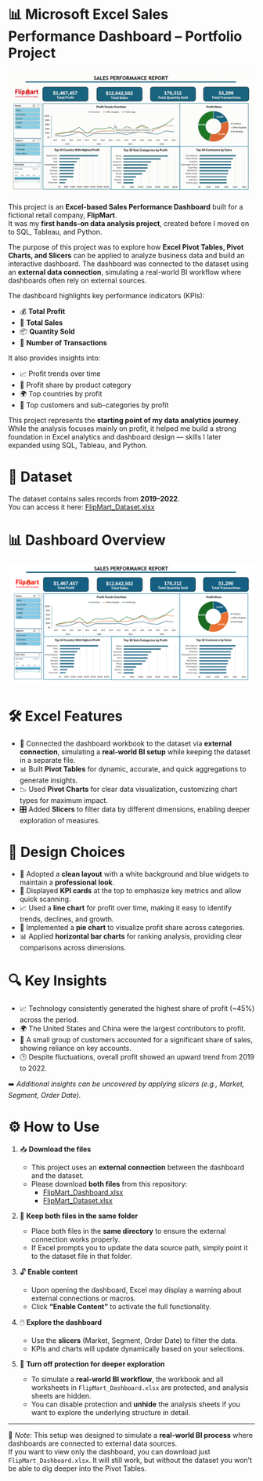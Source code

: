 # 📊 **Microsoft Excel Sales Performance Dashboard – Portfolio Project**

![alt text](<resources/Dashboard Demo.gif>)

This project is an **Excel-based Sales Performance Dashboard** built for a fictional retail company, **FlipMart**.  
It was my **first hands-on data analysis project**, created before I moved on to SQL, Tableau, and Python.  

The purpose of this project was to explore how **Excel Pivot Tables, Pivot Charts, and Slicers** can be applied to analyze business data and build an interactive dashboard. The dashboard was connected to the dataset using an **external data connection**, simulating a real-world BI workflow where dashboards often rely on external sources.  

The dashboard highlights key performance indicators (KPIs):  
- 💰 **Total Profit**  
- 🛒 **Total Sales**  
- 📦 **Quantity Sold**  
- 📑 **Number of Transactions**  

It also provides insights into:  
- 📈 Profit trends over time  
- 🥧 Profit share by product category  
- 🌍 Top countries by profit  
- 👥 Top customers and sub-categories by profit  

This project represents the **starting point of my data analytics journey**. While the analysis focuses mainly on profit, it helped me build a strong foundation in Excel analytics and dashboard design — skills I later expanded using SQL, Tableau, and Python.  

# 📂 **Dataset**

The dataset contains sales records from **2019–2022**.  
You can access it here: [FlipMart_Dataset.xlsx](https://github.com/HartoniAgungPermana/excel-sales-dashboard/blob/main/FlipMart_Dataset.xlsx)

# 📊 **Dashboard Overview**

![alt text](<resources/Dashboard Overview.png>)

# 🛠️ **Excel Features**

- 🔗 Connected the dashboard workbook to the dataset via **external connection**, simulating a **real-world BI setup** while keeping the dataset in a separate file.  
- 📊 Built **Pivot Tables** for dynamic, accurate, and quick aggregations to generate insights.  
- 📉 Used **Pivot Charts** for clear data visualization, customizing chart types for maximum impact.  
- 🎛️ Added **Slicers** to filter data by different dimensions, enabling deeper exploration of measures. 

# 🎨 **Design Choices**

- 🧼 Adopted a **clean layout** with a white background and blue widgets to maintain a **professional look**.  
- 🪪 Displayed **KPI cards** at the top to emphasize key metrics and allow quick scanning.  
- 📈 Used a **line chart** for profit over time, making it easy to identify trends, declines, and growth.  
- 🥧 Implemented a **pie chart** to visualize profit share across categories.  
- 📊 Applied **horizontal bar charts** for ranking analysis, providing clear comparisons across dimensions.  

# 🔍 **Key Insights**

- 📈 Technology consistently generated the highest share of profit (~45%) across the period.  
- 🌍 The United States and China were the largest contributors to profit.  
- 👥 A small group of customers accounted for a significant share of sales, showing reliance on key accounts.  
- 🕒 Despite fluctuations, overall profit showed an upward trend from 2019 to 2022.  

➡️ *Additional insights can be uncovered by applying slicers (e.g., Market, Segment, Order Date).*  

# ⚙️ **How to Use**

1. 📥 **Download the files**  
   - This project uses an **external connection** between the dashboard and the dataset.  
   - Please download **both files** from this repository:  
     - [FlipMart_Dashboard.xlsx](FlipMart_Dashboard.xlsx)
     - [FlipMart_Dataset.xlsx](FlipMart_Dataset.xlsx)

2. 📁 **Keep both files in the same folder**  
   - Place both files in the **same directory** to ensure the external connection works properly.  
   - If Excel prompts you to update the data source path, simply point it to the dataset file in that folder.  

3. 🔓 **Enable content**  
   - Upon opening the dashboard, Excel may display a warning about external connections or macros.  
   - Click **“Enable Content”** to activate the full functionality.  

4. 🖱️ **Explore the dashboard**  
   - Use the **slicers** (Market, Segment, Order Date) to filter the data.  
   - KPIs and charts will update dynamically based on your selections.  

5. 🔧 **Turn off protection for deeper exploration**  
   - To simulate a **real-world BI workflow**, the workbook and all worksheets in `FlipMart_Dashboard.xlsx` are protected, and analysis sheets are hidden.  
   - You can disable protection and **unhide** the analysis sheets if you want to explore the underlying structure in detail.  

---

📌 *Note:* This setup was designed to simulate a **real-world BI process** where dashboards are connected to external data sources.  
If you want to view only the dashboard, you can download just `FlipMart_Dashboard.xlsx`. It will still work, but without the dataset you won’t be able to dig deeper into the Pivot Tables.  
